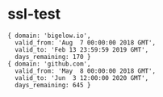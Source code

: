 # ssl-test

```node index.js github.com bigelow.io
{ domain: 'bigelow.io',
  valid_from: 'Aug  7 00:00:00 2018 GMT',
  valid_to: 'Feb 13 23:59:59 2019 GMT',
  days_remaining: 170 }
{ domain: 'github.com',
  valid_from: 'May  8 00:00:00 2018 GMT',
  valid_to: 'Jun  3 12:00:00 2020 GMT',
  days_remaining: 645 }
  ```